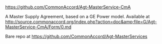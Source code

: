 <a href="https://github.com/CommonAccord/Agt-MasterService-CmA">https://github.com/CommonAccord/Agt-MasterService-CmA</a>

A Master Supply Agreement, based on a GE Power model.  Available at http://source.commonaccord.org/index.php?action=doc&amp;file=G/Agt-MasterService-CmA/Form/0.md

Bare repo at <a href="https://github.com/CommonAccord/Agt-MasterService">https://github.com/CommonAccord/Agt-MasterServices</a>
